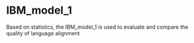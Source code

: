 # IBM_model_1
Based on statistics, the IBM_model_1 is used to evaluate and compare the quality of language alignment
